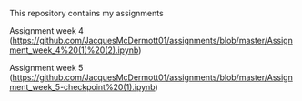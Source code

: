This repository contains my assignments

Assignment week 4 (https://github.com/JacquesMcDermott01/assignments/blob/master/Assignment_week_4%20(1)%20(2).ipynb)

Assignment week 5 (https://github.com/JacquesMcDermott01/assignments/blob/master/Assignment_week_5-checkpoint%20(1).ipynb)
